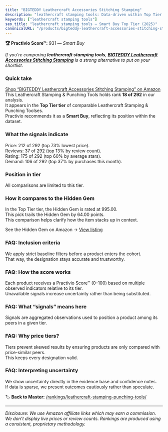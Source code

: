 ```yaml
---
title: "BIGTEDDY Leathercraft Accessories Stitching Stamping"
description: "leathercraft stamping tools: Data-driven within Top Tier ranking using the Practivio Score™. Positioned by quality, value, demand, findability, momentum."
keywords: ["leathercraft stamping tools"]
seo_title: "leathercraft stamping tools — Smart Buy Top Tier (2025)"
canonicalURL: "/products/bigteddy-leathercraft-accessories-stitching-stamping-B01L5JB86O/"
---
```


**🏆 Practivio Score™:** 931 — _Smart Buy_


*If you're comparing **leathercraft stamping tools**, **[BIGTEDDY Leathercraft Accessories Stitching Stamping](https://www.amazon.com/dp/B01L5JB86O?tag=practivio-20)** is a strong alternative to put on your shortlist.*
### Quick take
[Shop “BIGTEDDY Leathercraft Accessories Stitching Stamping” on Amazon](https://www.amazon.com/dp/B01L5JB86O?tag=practivio-20)
This Leathercraft Stamping & Punching Tools holds rank **18 of 292** in our analysis.  
It appears in the **Top Tier tier** of comparable Leathercraft Stamping & Punching Toolses.  
Practivio recommends it as a **Smart Buy**, reflecting its position within the dataset.

### What the signals indicate
Price: 212 of 292 (top 73% lowest price).  
Reviews: 37 of 292 (top 13% by review count).  
Rating: 175 of 292 (top 60% by average stars).  
Demand: 106 of 292 (top 37% by purchases this month).

### Position in tier
All comparisons are limited to this tier.

### How it compares to the Hidden Gem
In the Top Tier tier, the Hidden Gem is rated at 995.00.  
This pick trails the Hidden Gem by 64.00 points.  
This comparison helps clarify how the item stacks up in context.  

See the Hidden Gem on Amazon → [View listing](https://www.amazon.com/dp/B0D3SJJB6Q?tag=practivio-20)

### FAQ: Inclusion criteria
We apply strict baseline filters before a product enters the cohort.  
That way, the designation stays accurate and trustworthy.

### FAQ: How the score works
Each product receives a Practivio Score™ (0–100) based on multiple observed indicators relative to its tier.  
Unavailable signals increase uncertainty rather than being substituted.

### FAQ: What “signals” means here
Signals are aggregated observations used to position a product among its peers in a given tier.

### FAQ: Why price tiers?
Tiers prevent skewed results by ensuring products are only compared with price-similar peers.  
This keeps every designation valid.

### FAQ: Interpreting uncertainty
We show uncertainty directly in the evidence base and confidence notes.  
If data is sparse, we present outcomes cautiously rather than speculate.


🏷️ **Back to Master:** [/rankings/leathercraft-stamping-punching-tools/](/rankings/leathercraft-stamping-punching-tools/)

---
_Disclosure: We use Amazon affiliate links which may earn a commission. We don’t display live prices or review counts. Rankings are produced using a consistent, proprietary methodology._
